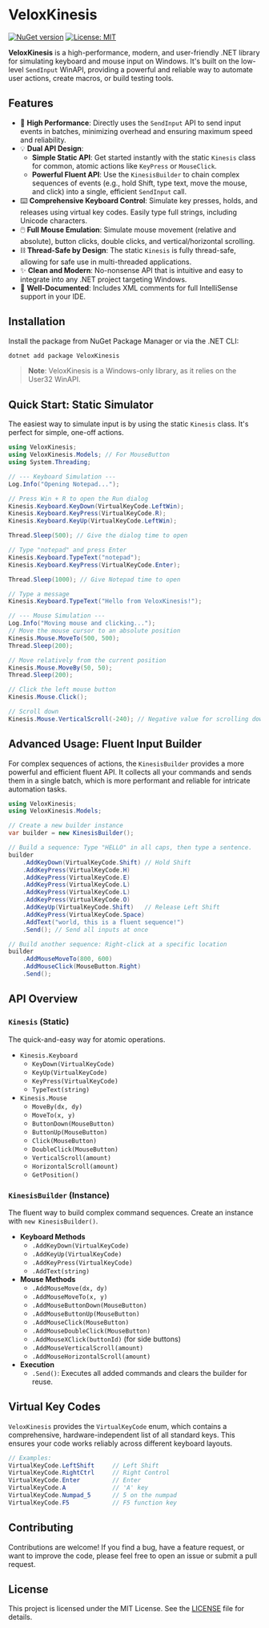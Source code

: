 # VeloxKinesis

[![NuGet version](https://img.shields.io/nuget/v/VeloxKinesis.svg?style=for-the-badge)](https://www.nuget.org/packages/VeloxKinesis/)
[![License: MIT](https://img.shields.io/badge/License-MIT-yellow.svg?style=for-the-badge)](https://github.com/YourUsername/VeloxKinesis?tab=MIT-1-ov-file)

**VeloxKinesis** is a high-performance, modern, and user-friendly .NET library for simulating keyboard and mouse input on Windows. It's built on the low-level `SendInput` WinAPI, providing a powerful and reliable way to automate user actions, create macros, or build testing tools.

## Features

- 🚀 **High Performance**: Directly uses the `SendInput` API to send input events in batches, minimizing overhead and ensuring maximum speed and reliability.
- 💡 **Dual API Design**:
  - **Simple Static API**: Get started instantly with the static `Kinesis` class for common, atomic actions like `KeyPress` or `MouseClick`.
  - **Powerful Fluent API**: Use the `KinesisBuilder` to chain complex sequences of events (e.g., hold Shift, type text, move the mouse, and click) into a single, efficient `SendInput` call.
- ⌨️ **Comprehensive Keyboard Control**: Simulate key presses, holds, and releases using virtual key codes. Easily type full strings, including Unicode characters.
- 🖱️ **Full Mouse Emulation**: Simulate mouse movement (relative and absolute), button clicks, double clicks, and vertical/horizontal scrolling.
- ⛓️ **Thread-Safe by Design**: The static `Kinesis` is fully thread-safe, allowing for safe use in multi-threaded applications.
- ✨ **Clean and Modern**: No-nonsense API that is intuitive and easy to integrate into any .NET project targeting Windows.
- 📝 **Well-Documented**: Includes XML comments for full IntelliSense support in your IDE.

## Installation

Install the package from NuGet Package Manager or via the .NET CLI:

```sh
dotnet add package VeloxKinesis
```

> **Note**: VeloxKinesis is a Windows-only library, as it relies on the User32 WinAPI.

## Quick Start: Static Simulator

The easiest way to simulate input is by using the static `Kinesis` class. It's perfect for simple, one-off actions.

```csharp
using VeloxKinesis;
using VeloxKinesis.Models; // For MouseButton
using System.Threading;

// --- Keyboard Simulation ---
Log.Info("Opening Notepad...");

// Press Win + R to open the Run dialog
Kinesis.Keyboard.KeyDown(VirtualKeyCode.LeftWin);
Kinesis.Keyboard.KeyPress(VirtualKeyCode.R);
Kinesis.Keyboard.KeyUp(VirtualKeyCode.LeftWin);

Thread.Sleep(500); // Give the dialog time to open

// Type "notepad" and press Enter
Kinesis.Keyboard.TypeText("notepad");
Kinesis.Keyboard.KeyPress(VirtualKeyCode.Enter);

Thread.Sleep(1000); // Give Notepad time to open

// Type a message
Kinesis.Keyboard.TypeText("Hello from VeloxKinesis!");

// --- Mouse Simulation ---
Log.Info("Moving mouse and clicking...");
// Move the mouse cursor to an absolute position
Kinesis.Mouse.MoveTo(500, 500);
Thread.Sleep(200);

// Move relatively from the current position
Kinesis.Mouse.MoveBy(50, 50);
Thread.Sleep(200);

// Click the left mouse button
Kinesis.Mouse.Click();

// Scroll down
Kinesis.Mouse.VerticalScroll(-240); // Negative value for scrolling down
```

## Advanced Usage: Fluent Input Builder

For complex sequences of actions, the `KinesisBuilder` provides a more powerful and efficient fluent API. It collects all your commands and sends them in a single batch, which is more performant and reliable for intricate automation tasks.

```csharp
using VeloxKinesis;
using VeloxKinesis.Models;

// Create a new builder instance
var builder = new KinesisBuilder();

// Build a sequence: Type "HELLO" in all caps, then type a sentence.
builder
    .AddKeyDown(VirtualKeyCode.Shift) // Hold Shift
    .AddKeyPress(VirtualKeyCode.H)
    .AddKeyPress(VirtualKeyCode.E)
    .AddKeyPress(VirtualKeyCode.L)
    .AddKeyPress(VirtualKeyCode.L)
    .AddKeyPress(VirtualKeyCode.O)
    .AddKeyUp(VirtualKeyCode.Shift)   // Release Left Shift
    .AddKeyPress(VirtualKeyCode.Space)
    .AddText("world, this is a fluent sequence!")
    .Send(); // Send all inputs at once

// Build another sequence: Right-click at a specific location
builder
    .AddMouseMoveTo(800, 600)
    .AddMouseClick(MouseButton.Right)
    .Send();
```

## API Overview

### `Kinesis` (Static)

The quick-and-easy way for atomic operations.

- `Kinesis.Keyboard`
  - `KeyDown(VirtualKeyCode)`
  - `KeyUp(VirtualKeyCode)`
  - `KeyPress(VirtualKeyCode)`
  - `TypeText(string)`
- `Kinesis.Mouse`
  - `MoveBy(dx, dy)`
  - `MoveTo(x, y)`
  - `ButtonDown(MouseButton)`
  - `ButtonUp(MouseButton)`
  - `Click(MouseButton)`
  - `DoubleClick(MouseButton)`
  - `VerticalScroll(amount)`
  - `HorizontalScroll(amount)`
  - `GetPosition()`

### `KinesisBuilder` (Instance)

The fluent way to build complex command sequences. Create an instance with `new KinesisBuilder()`.

- **Keyboard Methods**
  - `.AddKeyDown(VirtualKeyCode)`
  - `.AddKeyUp(VirtualKeyCode)`
  - `.AddKeyPress(VirtualKeyCode)`
  - `.AddText(string)`
- **Mouse Methods**
  - `.AddMouseMove(dx, dy)`
  - `.AddMouseMoveTo(x, y)`
  - `.AddMouseButtonDown(MouseButton)`
  - `.AddMouseButtonUp(MouseButton)`
  - `.AddMouseClick(MouseButton)`
  - `.AddMouseDoubleClick(MouseButton)`
  - `.AddMouseXClick(buttonId)` (for side buttons)
  - `.AddMouseVerticalScroll(amount)`
  - `.AddMouseHorizontalScroll(amount)`
- **Execution**
  - `.Send()`: Executes all added commands and clears the builder for reuse.

## Virtual Key Codes

`VeloxKinesis` provides the `VirtualKeyCode` enum, which contains a comprehensive, hardware-independent list of all standard keys. This ensures your code works reliably across different keyboard layouts.

```csharp
// Examples:
VirtualKeyCode.LeftShift     // Left Shift
VirtualKeyCode.RightCtrl     // Right Control
VirtualKeyCode.Enter         // Enter
VirtualKeyCode.A             // 'A' key
VirtualKeyCode.Numpad_5      // 5 on the numpad
VirtualKeyCode.F5            // F5 function key
```

## Contributing

Contributions are welcome! If you find a bug, have a feature request, or want to improve the code, please feel free to open an issue or submit a pull request.

## License

This project is licensed under the MIT License. See the [LICENSE](LICENSE) file for details.

